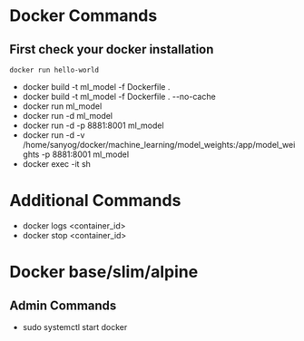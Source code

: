 # Docker Commands  

## First check your docker installation

`docker run hello-world`

- docker build -t ml_model -f Dockerfile .
- docker build -t ml_model -f Dockerfile . --no-cache
- docker run ml_model
- docker run -d ml_model
- docker run -d -p 8881:8001 ml_model
- docker run -d -v /home/sanyog/docker/machine_learning/model_weights:/app/model_weights -p 8881:8001 ml_model
- docker exec -it <container-id> sh

# Additional Commands
- docker logs <container_id>
- docker stop <container_id>


# Docker base/slim/alpine

## Admin Commands
- sudo systemctl start docker